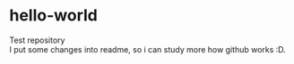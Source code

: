 # hello-world
Test repository<br>
I put some changes into readme, so i can study more how github works :D.
